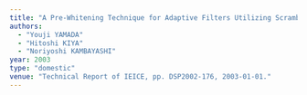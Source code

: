```yaml
---
title: "A Pre-Whitening Technique for Adaptive Filters Utilizing Scrambling Method by PN Sequence"
authors:
  - "Youji YAMADA"
  - "Hitoshi KIYA"
  - "Noriyoshi KAMBAYASHI"
year: 2003
type: "domestic"
venue: "Technical Report of IEICE, pp. DSP2002-176, 2003-01-01."
---
```

